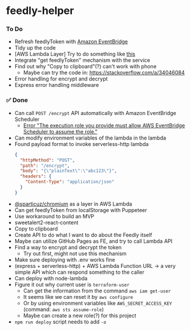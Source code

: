# feedly-helper

### To Do
- Refresh feedlyToken with [Amazon EventBridge](https://aws.amazon.com/tw/blogs/compute/using-api-destinations-with-amazon-eventbridge/)
- Tidy up the code
- [AWS Lambda Layer] Try to do something like [this](https://github.com/aws-samples/aws-lambda-layer-node-puppeteer-headless-chromium/tree/main/src)
- Integrate "get feedlyToken" mechanism with the service
- Find out why "Copy to clipboard"(?) can't work with phone
  - Maybe can try the code in: https://stackoverflow.com/a/34046084
- Error handling for encrypt and decrypt
- Express error handling middleware

### ✅ Done
- Can call `POST /encrypt` API automatically with Amazon EventBridge Scheduler
  - [Error "The execution role you provide must allow AWS EventBridge Scheduler to assume the role."](https://stackoverflow.com/questions/76091158/error-the-execution-role-you-provide-must-allow-aws-eventbridge-scheduler-to-as)
- Can modify environment variables of the lambda in the lambda
- Found payload format to invoke serverless-http lambda
  ```json
  {
    "httpMethod": "POST",
    "path": "/encrypt",
    "body": "{\"plainText\":\"abc123\"}",
    "headers": {
      "Content-Type": "application/json"
    }
  }
  ```
- [@sparticuz/chromium](https://github.com/Sparticuz/chromium/releases/tag/v121.0.0) as a layer in AWS Lambda
- Can get feedlyToken from localStorage with Puppeteer
- Use workaround to build an MVP
- sweetalert2-react-content
- Copy to clipboard
- Create API to do what I want to do about the Feedly itself
- Maybe can utilize GitHub Pages as FE, and try to call Lambda API
- Find a way to encrypt and decrypt the token
  - Try out first, might not use this mechanism
- Make sure deploying with .env works fine
- (express + serverless-http) + AWS Lambda Function URL → a very simple API which can respond something to the caller
- Can deploy with node-lambda
- Figure it out why current user is `terraform-user`
  - Can get the information from the command `aws iam get-user`
  - It seems like we can reset it by `aws configure`
  - Or by using environment variables like `AWS_SECRET_ACCESS_KEY` (command: `aws sts assume-role`)
  - Maybe can create a new role(?) for this project
- `npm run deploy` script needs to add `-o`
